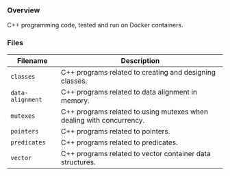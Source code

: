 ### Overview

C++ programming code, tested and run on Docker containers.

### Files

| Filename         | Description                                                          |
|------------------|----------------------------------------------------------------------|
| `classes`        | C++ programs related to creating and designing classes.              |
| `data-alignment` | C++ programs related to data alignment in memory.                    |
| `mutexes`        | C++ programs related to using mutexes when dealing with concurrency. |
| `pointers`       | C++ programs related to pointers.                                    |
| `predicates`     | C++ programs related to predicates.                                  |
| `vector`         | C++ programs related to vector container data structures.            |
